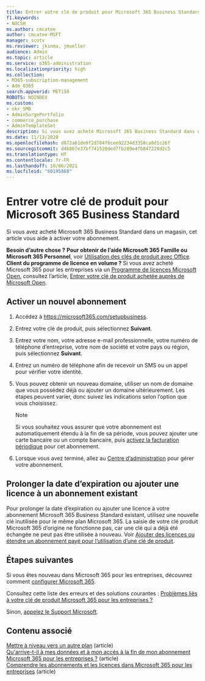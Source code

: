 ```yaml
---
title: Entrer votre clé de produit pour Microsoft 365 Business Standard
f1.keywords:
- NOCSH
ms.author: cmcatee
author: cmcatee-MSFT
manager: scotv
ms.reviewer: jkinma, jmueller
audience: Admin
ms.topic: article
ms.service: o365-administration
ms.localizationpriority: high
ms.collection:
- M365-subscription-management
- Adm_O365
search.appverid: MET150
ROBOTS: NOINDEX
ms.custom:
- okr_SMB
- AdminSurgePortfolio
- commerce_purchase
- AdminTemplateSet
description: Si vous avez acheté Microsoft 365 Business Standard dans un magasin, découvrez comment échanger la clé de produit et activer votre abonnement.
ms.date: 11/13/2020
ms.openlocfilehash: d872a61de9f2d704f6cee92234d3358ca0d1c26f
ms.sourcegitcommit: d4b867e37bf741528ded7fb289e4f6847228d2c5
ms.translationtype: HT
ms.contentlocale: fr-FR
ms.lasthandoff: 10/06/2021
ms.locfileid: "60195868"
---
```

# <a name="enter-your-product-key-for-microsoft-365-business-standard"></a>Entrer votre clé de produit pour Microsoft 365 Business Standard

Si vous avez acheté Microsoft 365 Business Standard dans un magasin, cet article vous aide à activer votre abonnement.
  
 **Besoin d’autre chose ?** **Pour obtenir de l’aide Microsoft 365 Famille ou Microsoft 365 Personnel**, voir [Utilisation des clés de produit avec Office](https://support.microsoft.com/office/12a5763a-d45c-4685-8c95-a44500213759.aspx).  
 **Client du programme de licence en volume ?** Si vous avez acheté Microsoft 365 pour les entreprises via un [Programme de licences Microsoft Open](https://go.microsoft.com/fwlink/p/?LinkID=613298), consultez l’article, [Entrer votre clé de produit achetée auprès de Microsoft Open](purchases-from-microsoft-open.md).
  
## <a name="activate-a-new-subscription"></a>Activer un nouvel abonnement

1. Accédez à <a href="https://go.microsoft.com/fwlink/p/?LinkId=839911" target="_blank">https://microsoft365.com/setupbusiness</a>.

2. Entrez votre clé de produit, puis sélectionnez **Suivant**.

3. Entrez votre nom, votre adresse e-mail professionnelle, votre numéro de téléphone d’entreprise, votre nom de société et votre pays ou région, puis sélectionnez **Suivant**.

4. Entrez un numéro de téléphone afin de recevoir un SMS ou un appel pour vérifier votre identité.

5. Vous pouvez obtenir un nouveau domaine, utiliser un nom de domaine que vous possédez déjà ou ajouter un domaine ultérieurement. Les étapes peuvent varier, donc suivez les indications selon l’option que vous choisissez.

    > [!NOTE]
    > Si vous souhaitez vous assurer que votre abonnement est automatiquement étendu à la fin de sa période, vous pouvez ajouter une carte bancaire ou un compte bancaire, puis [activez la facturation périodique](subscriptions/renew-your-subscription.md#turn-recurring-billing-off-or-on) pour cet abonnement.

6. Lorsque vous avez terminé, allez au <a href="https://go.microsoft.com/fwlink/p/?linkid=2024339" target="_blank">Centre d’administration</a> pour gérer votre abonnement.

## <a name="extend-the-expiration-date-or-add-a-license-to-an-existing-subscription"></a>Prolonger la date d’expiration ou ajouter une licence à un abonnement existant

Pour prolonger la date d’expiration ou ajouter une licence à votre abonnement Microsoft 365 Business Standard existant, utilisez une nouvelle clé inutilisée pour le même plan Microsoft 365. La saisie de votre clé produit Microsoft 365 d’origine ne fonctionne pas, car une clé qui a déjà été échangée ne peut pas être utilisée à nouveau. Voir [Ajouter des licences ou étendre un abonnement payé pour l’utilisation d’une clé de produit](licenses/add-licenses-using-product-key.md).

## <a name="next-steps"></a>Étapes suivantes

Si vous êtes nouveau dans Microsoft 365 pour les entreprises, découvrez comment [configurer Microsoft 365](../admin/setup/setup.md).

Consultez cette liste des erreurs et des solutions courantes : [Problèmes liés à votre clé de produit Microsoft 365 pour les entreprises ?](product-key-errors-and-solutions.md)
  
Sinon, [appelez le Support Microsoft](../business-video/get-help-support.md).

## <a name="related-content"></a>Contenu associé

[Mettre à niveau vers un autre plan](./subscriptions/upgrade-to-different-plan.md) (article)\
[Qu'arrive-t-il à mes données et à mon accès à la fin de mon abonnement Microsoft 365 pour les entreprises ?](./subscriptions/what-if-my-subscription-expires.md) (article)\
[Comprendre les abonnements et les licences dans Microsoft 365 pour les entreprises](./licenses/subscriptions-and-licenses.md) (article)
